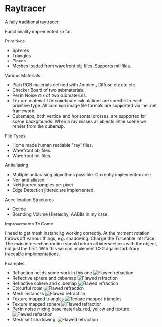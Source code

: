 # Raytracer

A faily traditional raytracer.

Functionality implemented so far.

Primitives
* Spheres
* Triangles
* Planes
* Meshes loaded from wavefront obj files. Supports mtl files.

Various Materials
* Plain RGB materials defined with Ambient, Diffuse etc etc etc.
* Checker Board of two submaterials.
* Perlin Noise mix of two submaterials.
* Texture material. UV coordinate calculations are specific to each primitive type. All common image file formats are supported via the .net framework.
* Cubemaps, both vertical and horizontal crosses, are supported for scene backgrounds. When a ray misses all objects inthe scene we render from the cubemap.

File Types
* Home made human readable "ray" files.
* Wavefront obj files.
* Wavefront mtl files.

Antialiasing
* Multiple antialiasing algorithms possible. Currently implemented are :  
* Non anti aliased 
* NxN jittered samples per pixel 
* Edge Detection jittered are implemented.

Accelleration Structures
* Octree
* Bounding Volume Hierarchy, AABBs in my case.

Improvements To Come.

I need to get mesh instancing working correctly. At the moment rotation throws off various things, e.g. shadowing.
Change the Traceable interface. The main intersection routine should return all intersections with the object, not just the first.
With this we can implement CSG against arbitrary traceable implementations.

Examples
* Refraction needs some work in this one
![Flawed refraction](/OutputImages/RefractiveSphere.bmp?raw=true "Flawed Refraction")
* Reflective sphere and cubemap
![Flawed refraction](/OutputImages/ReflectiveCubemappedSphere.bmp?raw=true "Reflection of cubemap")
* Refractive sphere and cubemap
![Flawed refraction](/OutputImages/RefractiveCubemappedSphere.bmp?raw=true "Refraction of cubemap")
* Colourful room
![Flawed refraction](/OutputImages/Room.bmp?raw=true "Spangly")
* Mesh instances
![Flawed refraction](/OutputImages/Lamps.bmp?raw=true "Mesh instances")
* Texture mapped triangles
![Texture mapped triangles](/OutputImages/LegoCar.bmp?raw=true "Texture mapping on triangles")
* Texture mapped sphere
![Flawed refraction](/OutputImages/Earth.bmp?raw=true "Texture mapping on sphere")
* Perlin noise mixing base materials, red, yellow and texture.
![Flawed refraction](/OutputImages/BurningEarth.bmp?raw=true "Perlin noise mixing base materials")
* Mesh self shadowing.
![Flawed refraction](/OutputImages/LegoCarSelfShadowed.bmp?raw=true "Mesh self shadowing.")
